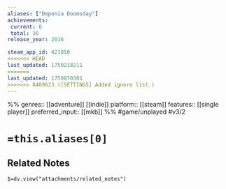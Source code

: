 ```yaml
---
aliases: ["Deponia Doomsday"]
achievements:
 current: 0
 total: 36
release_year: 2016

steam_app_id: 421050
<<<<<<< HEAD
last_updated: 1750218211
=======
last_updated: 1750870301
>>>>>>> 8409623 ([SETTINGS] Added ignore list.)
---
```

%%
genres:: [[adventure]] [[indie]]
platform:: [[steam]]
features:: [[single player]]
preferred_input:: [[mkb]]
%%
#game/unplayed
#v3/2

# `=this.aliases[0]`
## Related Notes
`$=dv.view("attachments/related_notes")`